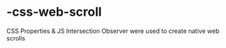 # -css-web-scroll
CSS Properties &amp; JS Intersection Observer were  used to create native web scrolls 

